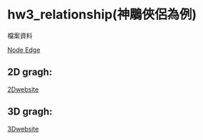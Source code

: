 # hw3_relationship(神鵰俠侶為例)
檔案資料

<a href="https://github.com/shiro-wang/hw3_relationship/blob/main/final/final_node_data.txt">
  <span>Node</span>
</a>
<a href="https://github.com/shiro-wang/hw3_relationship/blob/main/final/final_edge_data.txt">
  <span>Edge</span>
</a>
<h2>2D gragh: </h2>
<a href="https://shiro-wang.github.io/hw3_relationship/nx.html">
  <span>2Dwebsite</span>
</a>
<h2>3D gragh: </h3>
<a href="https://shiro-wang.github.io/hw3_relationship/final_test1.html">
  <span>3Dwebsite</span>
</a>
